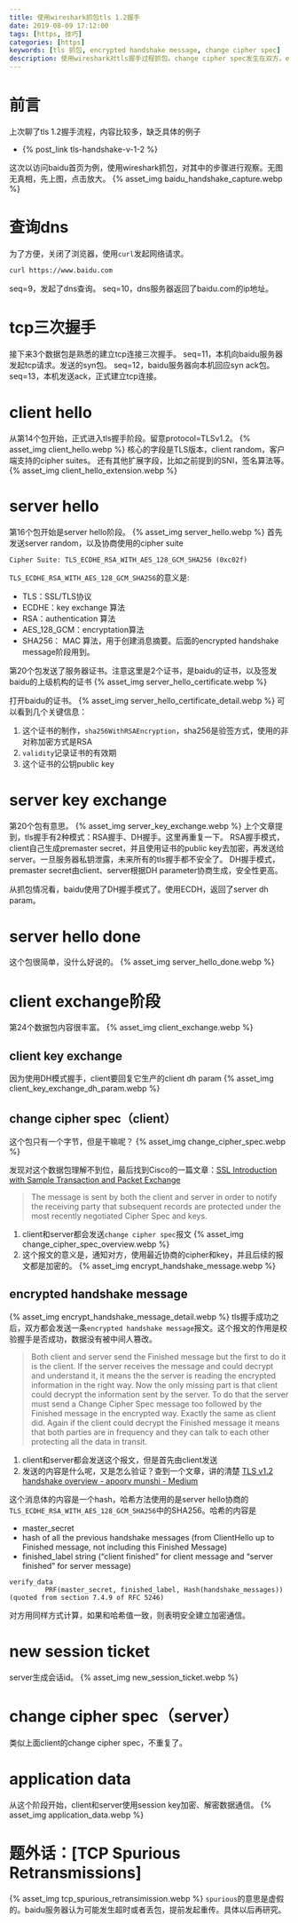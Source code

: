```yaml
---
title: 使用wireshark抓包tls 1.2握手
date: 2019-08-09 17:12:00
tags: [https, 技巧]
categories: [https]
keywords: [tls 抓包, encrypted handshake message, change cipher spec]
description: 使用wireshark对tls握手过程抓包。change cipher spec发生在双方。encrypted handshake message阶段表明握手结束，发送验证消息。
---
```


# 前言

上次聊了tls 1.2握手流程，内容比较多，缺乏具体的例子
- {% post_link tls-handshake-v-1-2 %}

这次以访问baidu首页为例，使用wireshark抓包，对其中的步骤进行观察。无图无真相，先上图，点击放大。
{% asset_img baidu_handshake_capture.webp %}

# 查询dns

为了方便，关闭了浏览器，使用`curl`发起网络请求。
```bash
curl https://www.baidu.com
```
seq=9，发起了dns查询。
seq=10，dns服务器返回了baidu.com的ip地址。

# tcp三次握手

接下来3个数据包是熟悉的建立tcp连接三次握手。
seq=11，本机向baidu服务器发起tcp请求。发送的syn包。
seq=12，baidu服务器向本机回应syn ack包。
seq=13，本机发送ack，正式建立tcp连接。

# client hello

从第14个包开始，正式进入tls握手阶段。留意protocol=TLSv1.2。
{% asset_img client_hello.webp %}
核心的字段是TLS版本，client random，客户端支持的cipher suites。
还有其他扩展字段，比如之前提到的SNI，签名算法等。
{% asset_img client_hello_extension.webp %}

# server hello

第16个包开始是server hello阶段。
{% asset_img server_hello.webp %}
首先发送server random，以及协商使用的cipher suite
```
Cipher Suite: TLS_ECDHE_RSA_WITH_AES_128_GCM_SHA256 (0xc02f)
```
`TLS_ECDHE_RSA_WITH_AES_128_GCM_SHA256`的意义是:
- TLS：SSL/TLS协议
- ECDHE：key exchange 算法
- RSA：authentication 算法
- AES_128_GCM：encryptation算法
- SHA256： MAC 算法，用于创建消息摘要。后面的encrypted handshake message阶段用到。

第20个包发送了服务器证书。注意这里是2个证书，是baidu的证书，以及签发baidu的上级机构的证书
{% asset_img server_hello_certificate.webp %}

打开baidu的证书。
{% asset_img server_hello_certificate_detail.webp %}
可以看到几个关键信息：
1. 这个证书的制作，`sha256WithRSAEncryption`，sha256是验签方式，使用的非对称加密方式是RSA
2. `validity`记录证书的有效期
3. 这个证书的公钥public key

<!-- more -->

# server key exchange

第20个包有意思。
{% asset_img server_key_exchange.webp %}
上个文章提到，tls握手有2种模式：RSA握手、DH握手。这里再重复一下。
RSA握手模式，client自己生成premaster secret，并且使用证书的public key去加密，再发送给server。一旦服务器私钥泄露，未来所有的tls握手都不安全了。
DH握手模式，premaster secret由client、server根据DH parameter协商生成，安全性更高。

从抓包情况看，baidu使用了DH握手模式了。使用ECDH，返回了server dh param。

# server hello done

这个包很简单，没什么好说的。
{% asset_img server_hello_done.webp %}

# client exchange阶段

第24个数据包内容很丰富。
{% asset_img client_exchange.webp %}

## client key exchange

因为使用DH模式握手，client要回复它生产的client dh param
{% asset_img client_key_exchange_dh_param.webp %}

## change cipher spec（client）

这个包只有一个字节，但是干嘛呢？
{% asset_img change_cipher_spec.webp %}

发现对这个数据包理解不到位，最后找到Cisco的一篇文章：[SSL Introduction with Sample Transaction and Packet Exchange](https://www.cisco.com/c/en/us/support/docs/security-vpn/secure-socket-layer-ssl/116181-technote-product-00.html)


>The message is sent by both the client and server in order to notify the receiving party that subsequent records are protected under the most recently negotiated Cipher Spec and keys.

1. client和server都会发送`change cipher spec`报文
{% asset_img change_cipher_spec_overview.webp %}
2. 这个报文的意义是，通知对方，使用最近协商的cipher和key，并且后续的报文都是加密的。
{% asset_img encrypt_handshake_message.webp %}

## encrypted handshake message

{% asset_img encrypt_handshake_message_detail.webp %}
tls握手成功之后，双方都会发送一条`encrypted handshake message`报文。这个报文的作用是校验握手是否成功，数据没有被中间人篡改。

>Both client and server send the Finished message but the first to do it is the client. If the server receives the message and could decrypt and understand it, it means the the server is reading the encrypted information in the right way. Now the only missing part is that client could decrypt the information sent by the server. To do that the server must send a Change Cipher Spec message too followed by the Finished message in the encrypted way. Exactly the same as client did. Again if the client could decrypt the Finished message it means that both parties are in frequency and they can talk to each other protecting all the data in transit.

1. client和server都会发送这个报文，但是首先由client发送
2. 发送的内容是什么呢，又是怎么验证？查到一个文章，讲的清楚 [TLS v1.2 handshake overview - apoorv munshi - Medium](https://medium.com/@ethicalevil/tls-handshake-protocol-overview-a39e8eee2cf5)

这个消息体的内容是一个hash，哈希方法使用的是server hello协商的`TLS_ECDHE_RSA_WITH_AES_128_GCM_SHA256`中的SHA256。哈希的内容是
- master_secret
- hash of all the previous handshake messages (from ClientHello up to Finished message, not including this Finished Message)
- finished_label string (“client finished” for client message and “server finished” for server message) 
```
verify_data
         PRF(master_secret, finished_label, Hash(handshake_messages))
(quoted from section 7.4.9 of RFC 5246)
```
对方用同样方式计算，如果和哈希值一致，则表明安全建立加密通信。

# new session ticket

server生成会话id。
{% asset_img new_session_ticket.webp %}

# change cipher spec（server）

类似上面client的change cipher spec，不重复了。

# application data

从这个阶段开始，client和server使用session key加密、解密数据通信。
{% asset_img application_data.webp %}

# 题外话：[TCP Spurious Retransmissions]

{% asset_img tcp_spurious_retransimission.webp %}
`spurious`的意思是虚假的。baidu服务器认为可能发生超时或者丢包，提前发起重传。具体以后再研究。



